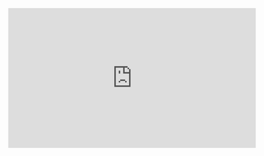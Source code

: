 
<style>
.resp-container {
    position: relative;
    overflow: hidden;
    padding-top: 56.25%;
}

.iframe {
    position: absolute;
    top: 0;
    left: 0;
    width: 100%;
    height: 100%;
    border: 0;
}
</style>

<div class="resp-container">
    <iframe class="iframe" src="https://tmieno2.github.io/DS_Lecture_3/data_wrangling_x.html">
    </iframe>
</div>
